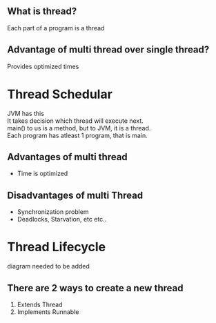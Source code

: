 ## What is thread?

Each part of a program is a thread

## Advantage of multi thread over single thread?

Provides optimized times

# Thread Schedular

JVM has this  
It takes decision which thread will execute next.  
main() to us is a method, but to JVM, it is a thread.  
Each program has atleast 1 program, that is main.  

## Advantages of multi thread

- Time is optimized

## Disadvantages of multi Thread

- Synchronization problem
- Deadlocks, Starvation, etc etc..

# Thread Lifecycle

diagram needed to be added

## There are 2 ways to create a new thread 

1. Extends Thread
2. Implements Runnable